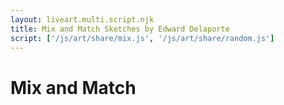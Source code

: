 ```yaml
---
layout: liveart.multi.script.njk
title: Mix and Match Sketches by Edward Delaporte
script: ['/js/art/share/mix.js', '/js/art/share/random.js']
---
```


# Mix and Match
